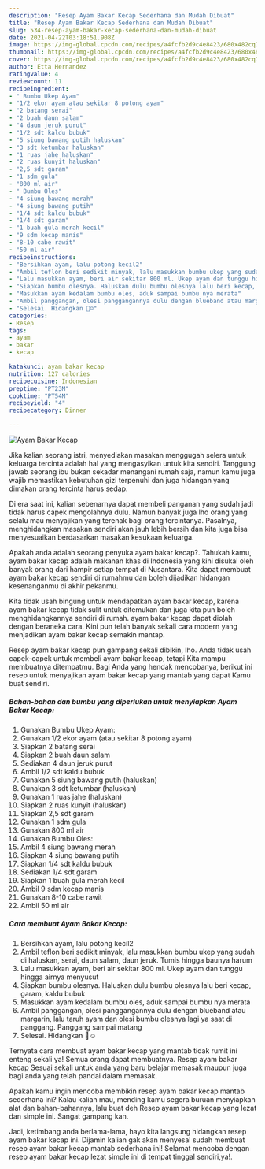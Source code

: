 ```yaml
---
description: "Resep Ayam Bakar Kecap Sederhana dan Mudah Dibuat"
title: "Resep Ayam Bakar Kecap Sederhana dan Mudah Dibuat"
slug: 534-resep-ayam-bakar-kecap-sederhana-dan-mudah-dibuat
date: 2021-04-22T03:18:51.908Z
image: https://img-global.cpcdn.com/recipes/a4fcfb2d9c4e8423/680x482cq70/ayam-bakar-kecap-foto-resep-utama.jpg
thumbnail: https://img-global.cpcdn.com/recipes/a4fcfb2d9c4e8423/680x482cq70/ayam-bakar-kecap-foto-resep-utama.jpg
cover: https://img-global.cpcdn.com/recipes/a4fcfb2d9c4e8423/680x482cq70/ayam-bakar-kecap-foto-resep-utama.jpg
author: Etta Hernandez
ratingvalue: 4
reviewcount: 11
recipeingredient:
- " Bumbu Ukep Ayam"
- "1/2 ekor ayam atau sekitar 8 potong ayam"
- "2 batang serai"
- "2 buah daun salam"
- "4 daun jeruk purut"
- "1/2 sdt kaldu bubuk"
- "5 siung bawang putih haluskan"
- "3 sdt ketumbar haluskan"
- "1 ruas jahe haluskan"
- "2 ruas kunyit haluskan"
- "2,5 sdt garam"
- "1 sdm gula"
- "800 ml air"
- " Bumbu Oles"
- "4 siung bawang merah"
- "4 siung bawang putih"
- "1/4 sdt kaldu bubuk"
- "1/4 sdt garam"
- "1 buah gula merah kecil"
- "9 sdm kecap manis"
- "8-10 cabe rawit"
- "50 ml air"
recipeinstructions:
- "Bersihkan ayam, lalu potong kecil2"
- "Ambil teflon beri sedikit minyak, lalu masukkan bumbu ukep yang sudah di haluskan, serai, daun salam, daun jeruk. Tumis hingga baunya harum"
- "Lalu masukkan ayam, beri air sekitar 800 ml. Ukep ayam dan tunggu hingga airnya menyusut"
- "Siapkan bumbu olesnya. Haluskan dulu bumbu olesnya lalu beri kecap, garam, kaldu bubuk"
- "Masukkan ayam kedalam bumbu oles, aduk sampai bumbu nya merata"
- "Ambil panggangan, olesi panggangannya dulu dengan blueband atau margarin, lalu taruh ayam dan olesi bumbu olesnya lagi ya saat di panggang. Panggang sampai matang"
- "Selesai. Hidangkan 👏☺️"
categories:
- Resep
tags:
- ayam
- bakar
- kecap

katakunci: ayam bakar kecap 
nutrition: 127 calories
recipecuisine: Indonesian
preptime: "PT23M"
cooktime: "PT54M"
recipeyield: "4"
recipecategory: Dinner

---
```



![Ayam Bakar Kecap](https://img-global.cpcdn.com/recipes/a4fcfb2d9c4e8423/680x482cq70/ayam-bakar-kecap-foto-resep-utama.jpg)

Jika kalian seorang istri, menyediakan masakan menggugah selera untuk keluarga tercinta adalah hal yang mengasyikan untuk kita sendiri. Tanggung jawab seorang ibu bukan sekadar menangani rumah saja, namun kamu juga wajib memastikan kebutuhan gizi terpenuhi dan juga hidangan yang dimakan orang tercinta harus sedap.

Di era  saat ini, kalian sebenarnya dapat membeli panganan yang sudah jadi tidak harus capek mengolahnya dulu. Namun banyak juga lho orang yang selalu mau menyajikan yang terenak bagi orang tercintanya. Pasalnya, menghidangkan masakan sendiri akan jauh lebih bersih dan kita juga bisa menyesuaikan berdasarkan masakan kesukaan keluarga. 



Apakah anda adalah seorang penyuka ayam bakar kecap?. Tahukah kamu, ayam bakar kecap adalah makanan khas di Indonesia yang kini disukai oleh banyak orang dari hampir setiap tempat di Nusantara. Kita dapat membuat ayam bakar kecap sendiri di rumahmu dan boleh dijadikan hidangan kesenanganmu di akhir pekanmu.

Kita tidak usah bingung untuk mendapatkan ayam bakar kecap, karena ayam bakar kecap tidak sulit untuk ditemukan dan juga kita pun boleh menghidangkannya sendiri di rumah. ayam bakar kecap dapat diolah dengan beraneka cara. Kini pun telah banyak sekali cara modern yang menjadikan ayam bakar kecap semakin mantap.

Resep ayam bakar kecap pun gampang sekali dibikin, lho. Anda tidak usah capek-capek untuk membeli ayam bakar kecap, tetapi Kita mampu membuatnya ditempatmu. Bagi Anda yang hendak mencobanya, berikut ini resep untuk menyajikan ayam bakar kecap yang mantab yang dapat Kamu buat sendiri.

<!--inarticleads1-->

##### Bahan-bahan dan bumbu yang diperlukan untuk menyiapkan Ayam Bakar Kecap:

1. Gunakan  Bumbu Ukep Ayam:
1. Gunakan 1/2 ekor ayam (atau sekitar 8 potong ayam)
1. Siapkan 2 batang serai
1. Siapkan 2 buah daun salam
1. Sediakan 4 daun jeruk purut
1. Ambil 1/2 sdt kaldu bubuk
1. Gunakan 5 siung bawang putih (haluskan)
1. Gunakan 3 sdt ketumbar (haluskan)
1. Gunakan 1 ruas jahe (haluskan)
1. Siapkan 2 ruas kunyit (haluskan)
1. Siapkan 2,5 sdt garam
1. Gunakan 1 sdm gula
1. Gunakan 800 ml air
1. Gunakan  Bumbu Oles:
1. Ambil 4 siung bawang merah
1. Siapkan 4 siung bawang putih
1. Siapkan 1/4 sdt kaldu bubuk
1. Sediakan 1/4 sdt garam
1. Siapkan 1 buah gula merah kecil
1. Ambil 9 sdm kecap manis
1. Gunakan 8-10 cabe rawit
1. Ambil 50 ml air




<!--inarticleads2-->

##### Cara membuat Ayam Bakar Kecap:

1. Bersihkan ayam, lalu potong kecil2
1. Ambil teflon beri sedikit minyak, lalu masukkan bumbu ukep yang sudah di haluskan, serai, daun salam, daun jeruk. Tumis hingga baunya harum
1. Lalu masukkan ayam, beri air sekitar 800 ml. Ukep ayam dan tunggu hingga airnya menyusut
1. Siapkan bumbu olesnya. Haluskan dulu bumbu olesnya lalu beri kecap, garam, kaldu bubuk
1. Masukkan ayam kedalam bumbu oles, aduk sampai bumbu nya merata
1. Ambil panggangan, olesi panggangannya dulu dengan blueband atau margarin, lalu taruh ayam dan olesi bumbu olesnya lagi ya saat di panggang. Panggang sampai matang
1. Selesai. Hidangkan 👏☺️




Ternyata cara membuat ayam bakar kecap yang mantab tidak rumit ini enteng sekali ya! Semua orang dapat membuatnya. Resep ayam bakar kecap Sesuai sekali untuk anda yang baru belajar memasak maupun juga bagi anda yang telah pandai dalam memasak.

Apakah kamu ingin mencoba membikin resep ayam bakar kecap mantab sederhana ini? Kalau kalian mau, mending kamu segera buruan menyiapkan alat dan bahan-bahannya, lalu buat deh Resep ayam bakar kecap yang lezat dan simple ini. Sangat gampang kan. 

Jadi, ketimbang anda berlama-lama, hayo kita langsung hidangkan resep ayam bakar kecap ini. Dijamin kalian gak akan menyesal sudah membuat resep ayam bakar kecap mantab sederhana ini! Selamat mencoba dengan resep ayam bakar kecap lezat simple ini di tempat tinggal sendiri,ya!.

